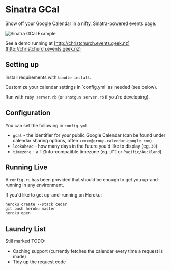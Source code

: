 Sinatra GCal
============

Show off your Google Calendar in a nifty, Sinatra-powered events page.

![Sinatra GCal Example](http://i.imgur.com/odgyR.png)

See a demo running at [http://christchurch.events.geek.nz](http://christchurch.events.geek.nz)

Setting up
----------

Install requirements with `bundle install`.

Customize your calendar settings in `config.yml' as needed (see below).

Run with `ruby server.rb` (or `shotgun server.rb` if you're developing).

Configuration
-------------

You can set the following in `config.yml`.

* `gcal` - the identifier for your public Google Calendar (can be found under calendar sharing options, often `xxxxx@group.calendar.google.com`)
* `lookahead` - how many days in the future you'd like to display (eg. `30`)
* `timezone` - a TZInfo-compatible timezone (eg. `UTC` or `Pacific/Auckland`)

Running Live
------------

A `config.ru` has been provided that should be enough to get you up-and-running in any environment. 

If you'd like to get up-and-running on Heroku: 

    heroku create --stack cedar
    git push heroku master
    heroku open


Laundry List
------------
Still marked TODO:

* Caching support (currently fetches the calendar every time a request is made)
* Tidy up the request code
